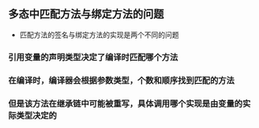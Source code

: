 ## 多态中匹配方法与绑定方法的问题 ##
- 匹配方法的签名与绑定方法的实现是两个不同的问题


### 引用变量的声明类型决定了编译时匹配哪个方法
### 在编译时，编译器会根据参数类型，个数和顺序找到匹配的方法
### 但是该方法在继承链中可能被重写，具体调用哪个实现是由变量的实际类型决定的
